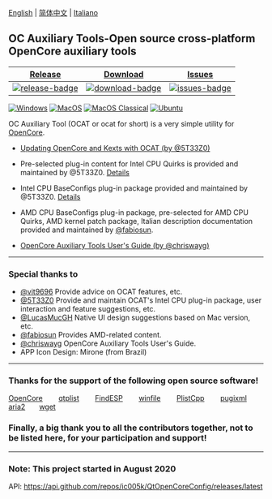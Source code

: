 [English](https://github.com/ic005k/QtOpenCoreConfig/blob/master/READMe.md) | [简体中文](https://github.com/ic005k/QtOpenCoreConfig/blob/master/READMe-cn.md) | [Italiano](https://github.com/ic005k/QtOpenCoreConfig/blob/master/READMe-it.md)
## OC Auxiliary Tools-Open source cross-platform OpenCore auxiliary tools


| [Release][release-link]|[Download][download-link]|[Issues][issues-link]|
|-----------------|-----------------|-----------------|
|[![release-badge](https://img.shields.io/github/release/ic005k/QtOpenCoreConfig.svg?style=flat-square "Release status")](https://github.com/ic005k/QtOpenCoreConfig/releases "Release status") | [![download-badge](https://img.shields.io/github/downloads/ic005k/QtOpenCoreConfig/total.svg?style=flat-square "Download status")](https://github.com/ic005k/QtOpenCoreConfig/releases/latest "Download status")|[![issues-badge](https://img.shields.io/badge/github-issues-red.svg?maxAge=60 "Issues")](https://github.com/ic005k/QtOpenCoreConfig/issues "Issues")|

[![Windows](https://github.com/ic005k/QtOpenCoreConfig/actions/workflows/windows.yml/badge.svg)](https://github.com/ic005k/QtOpenCoreConfig/actions/workflows/windows.yml)      [![MacOS](https://github.com/ic005k/QtOpenCoreConfig/actions/workflows/macos.yml/badge.svg)](https://github.com/ic005k/QtOpenCoreConfig/actions/workflows/macos.yml)       [![MacOS Classical](https://github.com/ic005k/QtOpenCoreConfig/actions/workflows/macos1012.yml/badge.svg)](https://github.com/ic005k/QtOpenCoreConfig/actions/workflows/macos1012.yml)  [![Ubuntu](https://github.com/ic005k/QtOpenCoreConfig/actions/workflows/ubuntu.yml/badge.svg)](https://github.com/ic005k/QtOpenCoreConfig/actions/workflows/ubuntu.yml)    

[download-link]: https://github.com/ic005k/QtOpenCoreConfig/releases/latest "Download status"
[download-badge]: https://img.shields.io/github/downloads/ic005k/QtOpenCoreConfig/total.svg?style=flat-square "Download status"

[release-link]: https://github.com/ic005k/QtOpenCoreConfig/releases "Release status"
[release-badge]: https://img.shields.io/github/release/ic005k/QtOpenCoreConfig.svg?style=flat-square "Release status"

[issues-link]: https://github.com/ic005k/QtOpenCoreConfig/issues "Issues"
[issues-badge]: https://img.shields.io/badge/github-issues-red.svg?maxAge=60 "Issues"

[discourse-link]: https://www.insanelymac.com/forum/topic/344752-open-source-cross-platform-opencore-auxiliary-tools/



OC Auxiliary Tool (OCAT or ocat for short) is a very simple utility for [OpenCore](https://github.com/acidanthera/OpenCorePkg).

* [Updating OpenCore and Kexts with OCAT (by @5T33Z0)](https://github.com/5T33Z0/OC-Little-Translated/blob/main/D_Updating_OpenCore/README.md)

* Pre-selected plug-in content for Intel CPU Quirks is provided and maintained by @5T33Z0. [Details](https://github.com/5T33Z0/OC-Little-Translated/tree/main/F_Desktop_EFIs/preset)
 
* Intel CPU BaseConfigs plug-in package provided and maintained by @5T33Z0. [Details](https://github.com/5T33Z0/OC-Little-Translated/tree/main/F_Desktop_EFIs)

* AMD CPU BaseConfigs plug-in package, pre-selected for AMD CPU Quirks, AMD kernel patch package, Italian description documentation provided and maintained by [@fabiosun](https://github.com/fabiosun).

* [OpenCore Auxiliary Tools User's Guide (by @chriswayg)](https://chriswayg.gitbook.io/opencore-visual-beginners-guide/oc_auxiliary_tools)

---

### Special thanks to
* [@vit9696](https://github.com/vit9696) Provide advice on OCAT features, etc.
* [@5T33Z0](https://github.com/5T33Z0) Provide and maintain OCAT's Intel CPU plug-in package, user interaction and feature suggestions, etc.
* [@LucasMucGH](https://github.com/LucasMucGH) Native UI design suggestions based on Mac version, etc.
* [@fabiosun](https://github.com/fabiosun) Provides AMD-related content.
* [@chriswayg](https://github.com/chriswayg) OpenCore Auxiliary Tools User's Guide.
* APP Icon Design: Mirone (from Brazil)
---

### Thanks for the support of the following open source software!

[OpenCore](https://github.com/acidanthera/OpenCorePkg)&nbsp; &nbsp; &nbsp; &nbsp;
[qtplist](https://github.com/reillywatson/qtplist)&nbsp; &nbsp; &nbsp; &nbsp;
[FindESP](https://github.com/bluer007/FindESP)&nbsp; &nbsp; &nbsp; &nbsp;
[winfile](https://github.com/microsoft/winfile)&nbsp; &nbsp; &nbsp; &nbsp;
[PlistCpp](https://github.com/animetrics/PlistCpp)&nbsp; &nbsp; &nbsp; &nbsp;
[pugixml](https://github.com/zeux/pugixml)&nbsp;&nbsp; &nbsp; &nbsp;
[aria2](https://github.com/aria2/aria2)&nbsp; &nbsp; &nbsp;&nbsp;
[wget](http://wget.addictivecode.org/)&nbsp; &nbsp; &nbsp;&nbsp;

### Finally, a big thank you to all the contributors together, not to be listed here, for your participation and support!

---

### Note: This project started in August 2020
API: https://api.github.com/repos/ic005k/QtOpenCoreConfig/releases/latest

